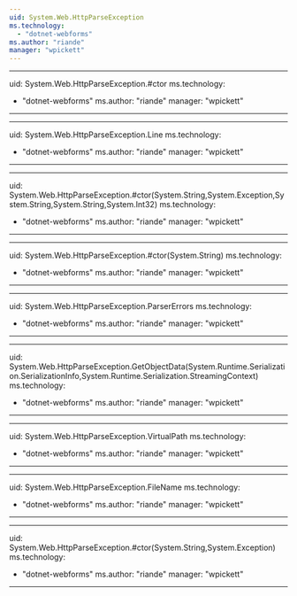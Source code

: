```yaml
---
uid: System.Web.HttpParseException
ms.technology: 
  - "dotnet-webforms"
ms.author: "riande"
manager: "wpickett"
---
```


---
uid: System.Web.HttpParseException.#ctor
ms.technology: 
  - "dotnet-webforms"
ms.author: "riande"
manager: "wpickett"
---

---
uid: System.Web.HttpParseException.Line
ms.technology: 
  - "dotnet-webforms"
ms.author: "riande"
manager: "wpickett"
---

---
uid: System.Web.HttpParseException.#ctor(System.String,System.Exception,System.String,System.String,System.Int32)
ms.technology: 
  - "dotnet-webforms"
ms.author: "riande"
manager: "wpickett"
---

---
uid: System.Web.HttpParseException.#ctor(System.String)
ms.technology: 
  - "dotnet-webforms"
ms.author: "riande"
manager: "wpickett"
---

---
uid: System.Web.HttpParseException.ParserErrors
ms.technology: 
  - "dotnet-webforms"
ms.author: "riande"
manager: "wpickett"
---

---
uid: System.Web.HttpParseException.GetObjectData(System.Runtime.Serialization.SerializationInfo,System.Runtime.Serialization.StreamingContext)
ms.technology: 
  - "dotnet-webforms"
ms.author: "riande"
manager: "wpickett"
---

---
uid: System.Web.HttpParseException.VirtualPath
ms.technology: 
  - "dotnet-webforms"
ms.author: "riande"
manager: "wpickett"
---

---
uid: System.Web.HttpParseException.FileName
ms.technology: 
  - "dotnet-webforms"
ms.author: "riande"
manager: "wpickett"
---

---
uid: System.Web.HttpParseException.#ctor(System.String,System.Exception)
ms.technology: 
  - "dotnet-webforms"
ms.author: "riande"
manager: "wpickett"
---
